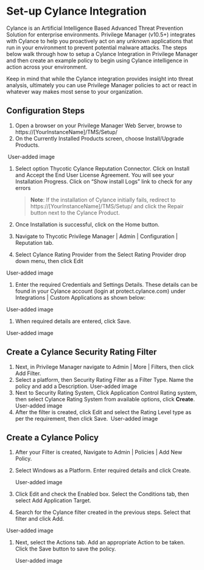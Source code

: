 [title]: # (Set-up Cylance Integration)
[tags]: # (integration)
[priority]: # (111)
# Set-up Cylance Integration

Cylance is an Artificial Intelligence Based Advanced Threat Prevention Solution for enterprise environments. Privilege Manager (v10.5+) integrates with Cylance to help you proactively act on any unknown applications that run in your environment to prevent potential malware attacks. The steps below walk through how to setup a Cylance Integration in Privilege Manager and then create an example policy to begin using Cylance intelligence in action across your environment.

Keep in mind that while the Cylance integration provides insight into threat analysis, ultimately you can use Privilege Manager policies to act or react in whatever way makes most sense to your organization.

## Configuration Steps

1. Open a browser on your Privilege Manager Web Server, browse to https://[YourInstanceName]/TMS/Setup/
1. On the Currently Installed Products screen, choose Install/Upgrade Products.

​​   User-added image

1. Select option Thycotic Cylance Reputation Connector. Click on Install and Accept the End User License Agreement. You will see your Installation Progress. Click on “Show install Logs” link to check for any errors

   > **Note**: If the installation of Cylance initially fails, redirect to https://[YourInstanceName]/TMS/Setup/ and click the Repair button next to the Cylance Product.

1. Once Installation is successful, click on the Home button.
1. Navigate to Thycotic Privilege Manager | Admin | Configuration | Reputation tab.
1. Select Cylance Rating Provider from the Select Rating Provider drop down menu, then click Edit

​​User-added image

1. Enter the required Credentials and Settings Details. These details can be found in your Cylance account (login at protect.cylance.com) under Integrations | Custom Applications as shown below:

User-added image

1. When required details are entered, click Save.

​​User-added image

## Create a Cylance Security Rating Filter

1. Next, in Privilege Manager navigate to Admin | More | Filters, then click Add Filter.
1. Select a platform, then Security Rating Filter as a Filter Type. Name the policy and add a Description.
   ​​User-added image
1. Next to Security Rating System, Click Application Control Rating system, then select Cylance Rating System from available options, click __Create__.
​​​​​   User-added image
1. After the filter is created, click Edit and select the Rating Level type as per the requirement, then click Save.
​​   User-added image

## Create a Cylance Policy

1. After your Filter is created, Navigate to Admin | Policies | Add New Policy.
1. Select Windows as a Platform. Enter required details and click Create.

   User-added image

1. Click Edit and check the Enabled box. Select the Conditions tab, then select Add Application Target.
1. Search for the Cylance filter created in the previous steps. Select that filter and click Add.

User-added image

1. Next, select the Actions tab. Add an appropriate Action to be taken. Click the Save button to save the policy.

   User-added image
